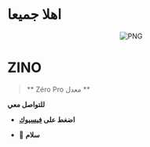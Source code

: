 <h1> اهلا جميعا </h1> 

<p align="center">
    <img align="center" alt="PNG" src="https://i.imgur.com/eRx5cCC.jpg",>
</p> 
<h1>ZINO</h1>

>  ** Zéro Pro معدل **



**للتواصل معي**

-  **اضغط على [فيسيوك](https://www.facebook.com/mokh.tar.186590)**



- 🍁 **سلام**

